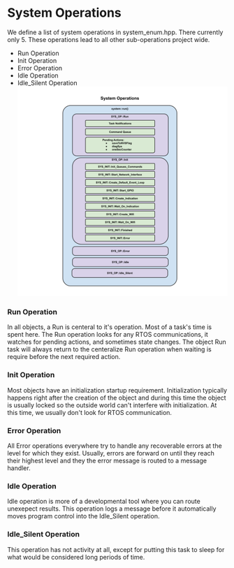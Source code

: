 # System Operations

We define a list of system operations in system_enum.hpp.  There currently only 5.  These operations lead to all other sub-operations project wide.

* Run Operation
* Init Operation
* Error Operation
* Idle Operation
* Idle_Silent Operation
![Run Operation Diagram](./drawings/system_operations_block.svg)

### Run Operation
In all objects, a Run is centeral to it's operation.  Most of a task's time is spent here.  The Run operation looks for any RTOS communications, it watches for pending actions, and sometimes state changes.  The object Run task will always return to the centeralize Run operation when waiting is require before the next required action.

### Init Operation
Most objects have an initialization startup requirement.  Initialization typically happens right after the creation of the object and during this time the object is usually locked so the outside world can't interfere with initialization.   At this time, we usually don't look for RTOS communication.

### Error Operation
All Error operations everywhere try to handle any recoverable errors at the level for which they exist.  Usually, errors are forward on until they reach their highest level and they the error message is routed to a message handler.

### Idle Operation
Idle operation is more of a developmental tool where you can route unexepect results.  This operation logs a message before it automatically moves program control into the Idle_Silent operation.

### Idle_Silent Operation
This operation has not activity at all, except for putting this task to sleep for what would be considered long periods of time.